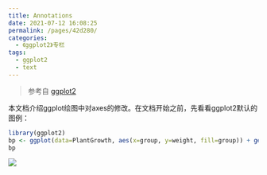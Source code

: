 ```yaml
---
title: Annotations
date: 2021-07-12 16:08:25
permalink: /pages/42d280/
categories:
  - 《ggplot2》专栏
tags:
  - ggplot2
  - text
---
```


> 参考自 [ggplot2](https://ggplot2-book.org/annotations.html/)

本文档介绍ggplot绘图中对axes的修改。在文档开始之前，先看看ggplot2默认的图例：
```R
library(ggplot2)
bp <- ggplot(data=PlantGrowth, aes(x=group, y=weight, fill=group)) + geom_boxplot()
bp
```

![](https://cdn.jsdelivr.net/gh/nkbaim/pics//blog/20210708111043.png)
